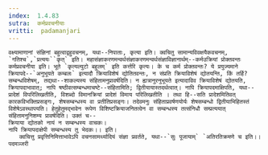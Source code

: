 ```yaml
---
index:  1.4.83
sutra:  कर्मप्रवचनीयाः
vritti:  padamanjari
---
```


	वक्ष्यामाणानां संज्ञिनां बहुत्वाद्वहुवचनम्, यथा--निपाताः, कृत्या इति। क्वचितु सामान्यविवक्षयैकवचनम्, `गतिश्च`,`प्रत्ययः``कृत्` इति। महासंज्ञाकरणमन्वर्थसंज्ञाकरणमन्वर्थसंज्ञाविज्ञानार्थम्--कर्मउक्रियां प्रोक्तवन्तः कर्मप्रवचनीया इति। भूते `कृत्यल्युटो बहुलम्` इति कर्त्तरि कृत्यः। के च कर्म प्रोक्तवन्तः? ये प्रयुज्यमाने क्रियापदे--`अनुभूयते कम्बलः` इत्यादौ क्रियाविशेषं द्योतितवन्तः, न संप्रति क्रियाविशेषं द्योतयन्ति, किं तर्हि? सम्बन्धविशेषम्, तद्यथा--शाकल्यस्य संहितामनुप्रावर्षदिति। न ह्यत्रानुरनुभूयते इत्यादाविव क्रियाविशेषं द्योतयति, क्रियापदाभावात्; नापि षष्ठीवत्सम्बन्धमाचष्टे--संहितामिति; द्वितीयायास्तदर्थत्वात्। नापि क्रियापदमाक्षिपति, यथा--प्रादेशं विपरिलिखतीति, विशब्दो विमानक्रियां प्रादेशं विमाय परिलिखतीति । तथा हि--सति प्रादेशमितिवत् कारकविभक्तिप्रसङ्गः, शेषसम्बन्धस्य वा प्रतीतिप्रसङ्गः। तदेवमनुः संहिताप्रवर्षणयोर्यः शेषसम्बन्धो द्वितीयाभिहितस्तं विशेषेऽवस्थापयति। हेतुहेतुमद्भावेन रूपेण विशिष्टक्रियाजनितत्वेन वा सम्बन्धस्य तत्संनिधौ सम्प्रत्ययात् संहितामनुनिशम्य प्रावर्षदिति। उक्तं च--
	क्रियाया द्योतको नायं न सम्बन्धस्य वाचकः।
	नापि क्रियापदाक्षेपी सम्बन्धस्य तु भेदकः।। इति।
       क्वचित्तु प्रवृत्तिनिमित्ताभावेऽपि वचनसामर्थ्यादियं संज्ञा प्रवर्तते, यथा--`सुः पूजायाम्` `अतिरतिक्रमणे च इति।।
	पदमञ्जरी 
